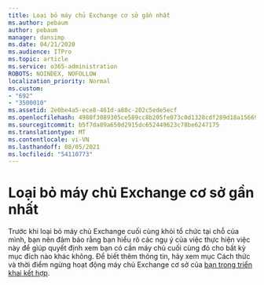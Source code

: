 ```yaml
---
title: Loại bỏ máy chủ Exchange cơ sở gần nhất
ms.author: pebaum
author: pebaum
manager: dansimp
ms.date: 04/21/2020
ms.audience: ITPro
ms.topic: article
ms.service: o365-administration
ROBOTS: NOINDEX, NOFOLLOW
localization_priority: Normal
ms.custom:
- "692"
- "3500010"
ms.assetid: 2e0be4a5-ece8-461d-a80c-202c5ede5ecf
ms.openlocfilehash: 4980f3089305ce589cc8b205fe073c0d1328cdf289d18a15669c081e0ab4aa5f
ms.sourcegitcommit: b5f7da89a650d2915dc652449623c78be6247175
ms.translationtype: MT
ms.contentlocale: vi-VN
ms.lasthandoff: 08/05/2021
ms.locfileid: "54110773"
---
```

# <a name="removing-the-last-on-premises-exchange-server"></a>Loại bỏ máy chủ Exchange cơ sở gần nhất

Trước khi loại bỏ máy chủ Exchange cuối cùng khỏi tổ chức tại chỗ của mình, bạn nên đảm bảo rằng bạn hiểu rõ các ngụ ý của việc thực hiện việc này để giúp quyết định xem bạn có cần máy chủ cuối cùng đó cho bất kỳ mục đích nào khác không. Để biết thêm thông tin, hãy xem mục Cách thức và thời điểm ngừng hoạt động máy chủ Exchange cơ sở của [bạn trong triển khai kết hợp](https://technet.microsoft.com/library/dn931280%28v=exchg.150%29.aspx).
  